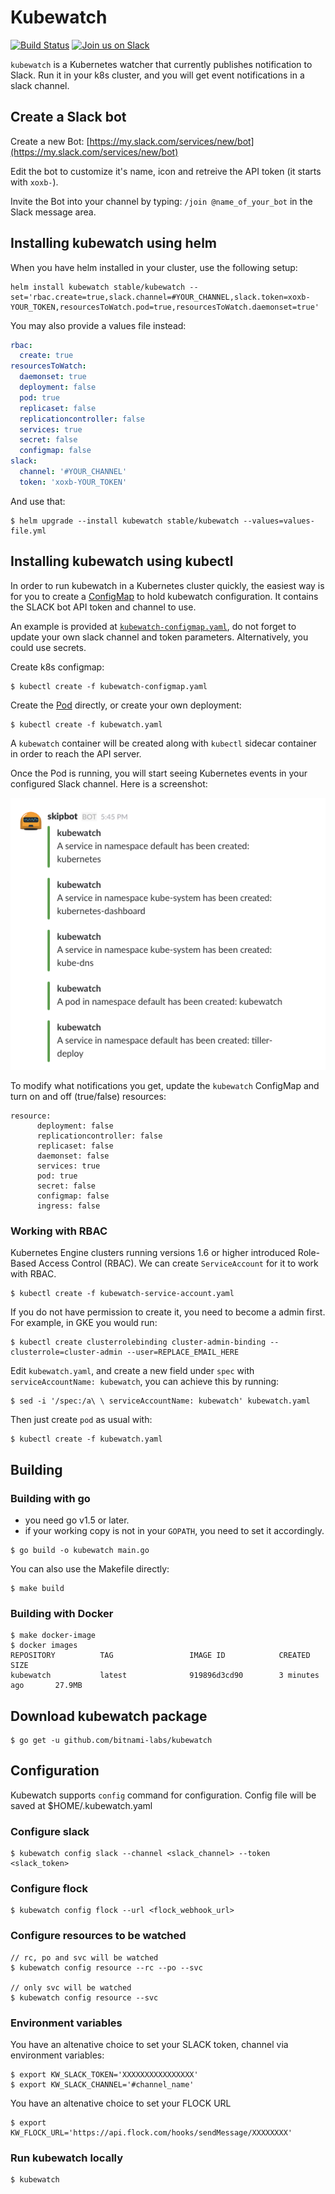# Kubewatch

[![Build Status](https://travis-ci.org/bitnami-labs/kubewatch.svg?branch=master)](https://travis-ci.org/bitnami-labs/kubewatch) [![Join us on Slack](https://s3.eu-central-1.amazonaws.com/ngtuna/join-us-on-slack.png)](https://skippbox.herokuapp.com)

`kubewatch` is a Kubernetes watcher that currently publishes notification to Slack. Run it in your k8s cluster, and you will get event notifications in a slack channel.

## Create a Slack bot

Create a new Bot: [https://my.slack.com/services/new/bot](https://my.slack.com/services/new/bot)

Edit the bot to customize it's name, icon and retreive the API token (it starts with `xoxb-`).

Invite the Bot into your channel by typing: `/join @name_of_your_bot` in the Slack message area.

## Installing kubewatch using helm

When you have helm installed in your cluster, use the following setup:

```console
helm install kubewatch stable/kubewatch --set='rbac.create=true,slack.channel=#YOUR_CHANNEL,slack.token=xoxb-YOUR_TOKEN,resourcesToWatch.pod=true,resourcesToWatch.daemonset=true'
```

You may also provide a values file instead:

```yaml
rbac:
  create: true
resourcesToWatch:
  daemonset: true
  deployment: false
  pod: true
  replicaset: false
  replicationcontroller: false
  services: true
  secret: false
  configmap: false
slack:
  channel: '#YOUR_CHANNEL'
  token: 'xoxb-YOUR_TOKEN'
```

And use that:

```console
$ helm upgrade --install kubewatch stable/kubewatch --values=values-file.yml
```

## Installing kubewatch using kubectl

In order to run kubewatch in a Kubernetes cluster quickly, the easiest way is for you to create a [ConfigMap](https://github.com/bitnami-labs/kubewatch/blob/master/kubewatch-configmap.yaml) to hold kubewatch configuration. It contains the SLACK bot API token and channel to use.

An example is provided at [`kubewatch-configmap.yaml`](https://github.com/bitnami-labs/kubewatch/blob/master/kubewatch-configmap.yaml), do not forget to update your own slack channel and token parameters. Alternatively, you could use secrets.

Create k8s configmap:

```console
$ kubectl create -f kubewatch-configmap.yaml
```

Create the [Pod](https://github.com/bitnami-labs/kubewatch/blob/master/kubewatch.yaml) directly, or create your own deployment:

```console
$ kubectl create -f kubewatch.yaml
```

A `kubewatch` container will be created along with `kubectl` sidecar container in order to reach the API server.

Once the Pod is running, you will start seeing Kubernetes events in your configured Slack channel. Here is a screenshot:

![slack](./docs/slack.png)

To modify what notifications you get, update the `kubewatch` ConfigMap and turn on and off (true/false) resources:

```
resource:
      deployment: false
      replicationcontroller: false
      replicaset: false
      daemonset: false
      services: true
      pod: true
      secret: false
      configmap: false
      ingress: false
```

### Working with RBAC

Kubernetes Engine clusters running versions 1.6 or higher introduced Role-Based Access Control (RBAC). We can create `ServiceAccount` for it to work with RBAC.

```console
$ kubectl create -f kubewatch-service-account.yaml
```

If you do not have permission to create it, you need to become a admin first. For example, in GKE you would run:

```
$ kubectl create clusterrolebinding cluster-admin-binding --clusterrole=cluster-admin --user=REPLACE_EMAIL_HERE
```

Edit `kubewatch.yaml`, and create a new field under `spec` with `serviceAccountName: kubewatch`, you can achieve this by running:

```console
$ sed -i '/spec:/a\ \ serviceAccountName: kubewatch' kubewatch.yaml
```

Then just create `pod` as usual with:

```console
$ kubectl create -f kubewatch.yaml
```

## Building

### Building with go

* you need go v1.5 or later.
* if your working copy is not in your `GOPATH`, you need to set it accordingly.

```console
$ go build -o kubewatch main.go
```

You can also use the Makefile directly:

```console
$ make build
```

### Building with Docker

```console
$ make docker-image
$ docker images
REPOSITORY          TAG                 IMAGE ID            CREATED              SIZE
kubewatch           latest              919896d3cd90        3 minutes ago       27.9MB
```

## Download kubewatch package

```console
$ go get -u github.com/bitnami-labs/kubewatch
```

## Configuration

Kubewatch supports `config` command for configuration. Config file will be saved at $HOME/.kubewatch.yaml

### Configure slack

```console
$ kubewatch config slack --channel <slack_channel> --token <slack_token>
```

### Configure flock

```console
$ kubewatch config flock --url <flock_webhook_url>
```

### Configure resources to be watched

```console
// rc, po and svc will be watched
$ kubewatch config resource --rc --po --svc

// only svc will be watched
$ kubewatch config resource --svc
```

### Environment variables

You have an altenative choice to set your SLACK token, channel via environment variables:

```console
$ export KW_SLACK_TOKEN='XXXXXXXXXXXXXXXX'
$ export KW_SLACK_CHANNEL='#channel_name'
```

You have an altenative choice to set your FLOCK URL

```console
$ export KW_FLOCK_URL='https://api.flock.com/hooks/sendMessage/XXXXXXXX'
```

### Run kubewatch locally

```console
$ kubewatch
```
